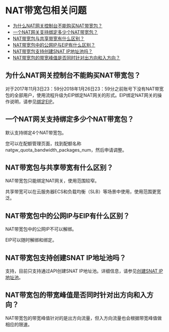 # NAT带宽包相关问题

-   [为什么NAT网关控制台不能购买NAT带宽包？](#section_bfi_b1c_dzq)
-   [一个NAT网关支持绑定多少个NAT带宽包？](#section_zye_aty_rlc)
-   [NAT带宽包与共享带宽有什么区别？](#section_r8u_xbe_6og)
-   [NAT带宽包中的公网IP与EIP有什么区别？](#section_ht8_tnb_0nf)
-   [NAT带宽包支持创建SNAT IP地址池吗？](#section_0z3_fez_245)
-   [NAT带宽包的带宽峰值是否同时针对出方向和入方向？](#section_w6i_gu2_747)

## 为什么NAT网关控制台不能购买NAT带宽包？

对于2017年11月3日23：59分2018年1月26日23：59分之前账号下没有NAT带宽包的全部用户，使用流程升级为EIP绑定NAT网关的形式。EIP绑定NAT网关的操作说明，请参见[绑定EIP](/cn.zh-CN/用户指南/NAT网关实例/绑定与解绑EIP/绑定EIP.md)。

## 一个NAT网关支持绑定多少个NAT带宽包？

默认支持绑定4个NAT带宽包。

您可以在配额管理页面，找到配额名称natgw\_quota\_bandwidth\_packages\_num，然后申请调整。

## NAT带宽包与共享带宽有什么区别？

NAT带宽包只能绑定NAT网关，使用范围较窄。

共享带宽可以在云服务器ECS和负载均衡（SLB）等场景中使用，使用范围更宽泛。

## NAT带宽包中的公网IP与EIP有什么区别？

NAT带宽包中的公网IP不可以解绑。

EIP可以随时解绑和绑定。

## NAT带宽包支持创建SNAT IP地址池吗？

支持，目前只支持通过API创建SNAT IP地址池。详细信息，请参见[创建SNAT IP地址池](https://yq.aliyun.com/articles/533821)。

## NAT带宽包的带宽峰值是否同时针对出方向和入方向？

NAT带宽包的带宽峰值针对的是出方向流量，但入方向流量也会根据带宽峰值做相应的限速。

